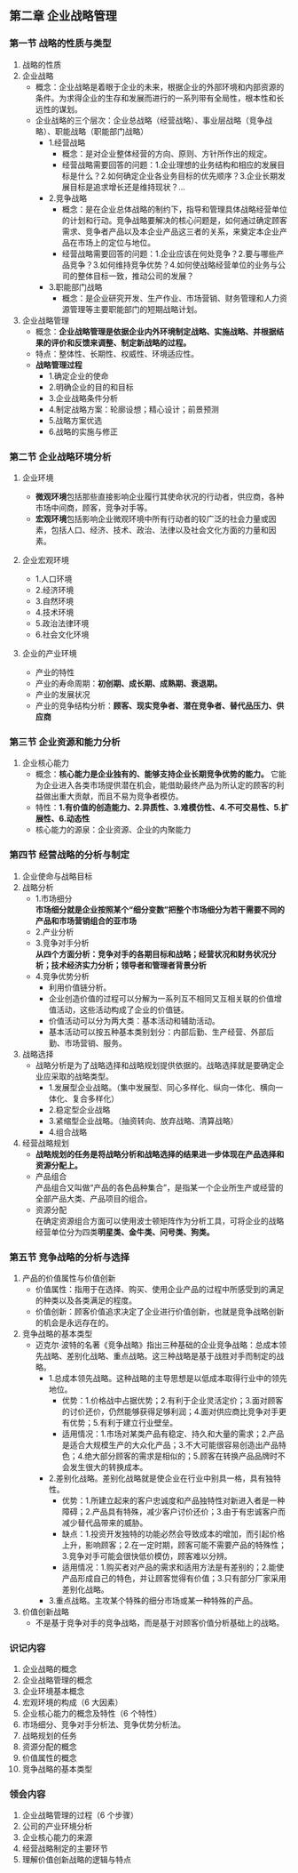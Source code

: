 ## 第二章 企业战略管理

### 第一节 战略的性质与类型

1. 战略的性质
2. 企业战略
   - 概念：企业战略是着眼于企业的未来，根据企业的外部环境和内部资源的条件。为求得企业的生存和发展而进行的一系列带有全局性，根本性和长远性的谋划。
   - 企业战略的三个层次：企业总战略（经营战略）、事业层战略（竞争战略）、职能战略（职能部门战略）
     - 1.经营战略
       - 概念：是对企业整体经营的方向、原则、方针所作出的规定。
       - 经营战略需要回答的问题：1.企业理想的业务结构和相应的发展目标是什么？2.如何确定企业各业务目标的优先顺序？3.企业长期发展目标是追求增长还是维持现状？...
     - 2.竞争战略
       - 概念：是在企业总体战略的制约下，指导和管理具体战略经营单位的计划和行动。竞争战略要解决的核心问题是，如何通过确定顾客需求、竞争者产品以及本企业产品这三者的关系，来奠定本企业产品在市场上的定位与地位。
       - 经营战略需要回答的问题：1.企业应该在何处竞争？2.要与哪些产品竞争？3.如何维持竞争优势？4.如何使战略经营单位的业务与公司的整体目标一致，推动公司的发展？
     - 3.职能部门战略
       - 概念：是企业研究开发、生产作业、市场营销、财务管理和人力资源管理等主要职能部门的短期战略计划。
3. 企业战略管理
   - 概念：**企业战略管理是依据企业内外环境制定战略、实施战略、并根据结果的评价和反馈来调整、制定新战略的过程。**
   - 特点：整体性、长期性、权威性、环境适应性。
   - **战略管理过程**
     - 1.确定企业的使命
     - 2.明确企业的目的和目标
     - 3.企业战略条件分析
     - 4.制定战略方案：轮廓设想；精心设计；前景预测
     - 5.战略方案优选
     - 6.战略的实施与修正

### 第二节 企业战略环境分析

1. 企业环境
   - **微观环境**包括那些直接影响企业履行其使命状况的行动者，供应商，各种市场中间商，顾客，竞争对手等。
   - **宏观环境**包括影响企业微观环境中所有行动者的较广泛的社会力量或因素，包括人口、经济、技术、政治、法律以及社会文化方面的力量和因素。
2. 企业宏观环境

   - 1.人口环境
   - 2.经济环境
   - 3.自然环境
   - 4.技术环境
   - 5.政治法律环境
   - 6.社会文化环境

3. 企业的产业环境
   - 产业的特性
   - 产业的寿命周期：**初创期、成长期、成熟期、衰退期。**
   - 产业的发展状况
   - 产业的竞争结构分析：**顾客、现实竞争者、潜在竞争者、替代品压力、供应商**

### 第三节 企业资源和能力分析

1. 企业核心能力
   - 概念：**核心能力是企业独有的、能够支持企业长期竞争优势的能力。** 它能为企业进入各类市场提供潜在机会，能借助最终产品为所认定的顾客的利益做出重大贡献，而且不易为竞争者模仿。
   - 特性：**1.有价值的创造能力、2.异质性、3.难模仿性、4.不可交易性、5.扩展性、6.动态性**
   - 核心能力的源泉：企业资源、企业的内聚能力

### 第四节 经营战略的分析与制定

1. 企业使命与战略目标
2. 战略分析
   - 1.市场细分  
      **市场细分就是企业按照某个“细分变数”把整个市场细分为若干需要不同的产品和市场营销组合的亚市场**
   - 2.产业分析
   - 3.竞争对手分析  
      **从四个方面分析：竞争对手的各期目标和战略；经营状况和财务状况分析；技术经济实力分析；领导者和管理者背景分析**
   - 4.竞争优势分析
     - 利用价值链分析。
     - 企业创造价值的过程可以分解为一系列互不相同又互相关联的价值增值活动，这些活动构成了企业的价值链。
     - 价值活动可以分为两大类：基本活动和辅助活动。
     - 基本活动可以按五种基本类别划分：内部后勤、生产经营、外部后勤、市场营销、服务。
3. 战略选择
   - 战略分析是为了战略选择和战略规划提供依据的。战略选择就是要确定企业应采取的战略类型。
     - 1.发展型企业战略。（集中发展型、同心多样化、纵向一体化、横向一体化、复合多样化）
     - 2.稳定型企业战略
     - 3.紧缩型企业战略。（抽资转向、放弃战略、清算战略）
     - 4.组合战略
4. 经营战略规划
   - **战略规划的任务是将战略分析和战略选择的结果进一步体现在产品选择和资源分配上。**
   - 产品组合  
      产品组合又叫做“产品的各色品种集合”，是指某一个企业所生产或经营的全部产品大类、产品项目的组合。
   - 资源分配  
      在确定资源组合方面可以使用波士顿矩阵作为分析工具，可将企业的战略经营单位分为四类**明星类、金牛类、问号类、狗类。**

### 第五节 竞争战略的分析与选择

1. 产品的价值属性与价值创新
   - 价值属性：指用于在选择、购买、使用企业产品的过程中所感受到的满足的种类以及各类满足的程度。
   - 价值创新：顾客价值追求决定了企业进行价值创新，也就是竞争战略创新的机会是永远存在的。
2. 竞争战略的基本类型
   - 迈克尔·波特的名著《竞争战略》指出三种基础的企业竞争战略：总成本领先战略、差别化战略、重点战略。这三种战略是基于战胜对手而制定的战略。
     - 1.总成本领先战略。这种战略的主导思想是以低成本取得行业中的领先地位。
       - 优势：1.价格战中占据优势；2.有利于企业灵活定价；3.面对顾客的讨价还价，仍然能够获得足够利润；4.面对供应商比竞争对手更有优势；5.有利于建立行业壁垒。
       - 适用情况：1.市场对某类产品有稳定、持久和大量的需求；2.产品是适合大规模生产的大众化产品；3.不大可能很容易创造出产品特色；4.绝大部分顾客的需求是相似的；5.顾客在转换产品品牌时不会发生很大的转换成本。
     - 2.差别化战略。差别化战略就是使企业在行业中别具一格，具有独特性。
       - 优势：1.所建立起来的客户忠诚度和产品独特性对新进入者是一种障碍；2.产品具有特殊，减少客户讨价还价；3.由于有忠诚客户而减少替代品带来的威胁。
       - 缺点：1.投资开发独特的功能必然会导致成本的增加，而引起价格上升，影响顾客；2.在一定时期，顾客可能不需要产品的特殊性；3.竞争对手可能会很快低价模仿，顾客难以分辨。
       - 适用情况：1.购买者对产品的需求和适用方法是有差别的；2.能使产品形成自己的特色，并让顾客觉得有价值；3.只有部分厂家采用差别化战略。
     - 3.重点战略。主攻某个特殊的细分市场或某一种特殊的产品。
3. 价值创新战略
   - 不是基于竞争对手的竞争战略，而是基于对顾客价值分析基础上的战略。

### 识记内容

1. 企业战略的概念
2. 企业战略管理的概念
3. 企业环境基本概念
4. 宏观环境的构成（6 大因素）
5. 企业核心能力的概念及特性（6 个特性）
6. 市场细分、竞争对手分析法、竞争优势分析法。
7. 战略规划的任务
8. 资源分配的概念
9. 价值属性的概念
10. 竞争战略的基本类型

### 领会内容

1. 企业战略管理的过程（6 个步骤）
2. 公司的产业环境分析
3. 企业核心能力的来源
4. 经营战略制定的主要环节
5. 理解价值创新战略的逻辑与特点
